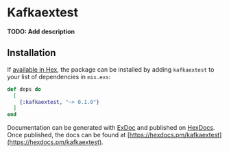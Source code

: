 # Kafkaextest

**TODO: Add description**

## Installation

If [available in Hex](https://hex.pm/docs/publish), the package can be installed
by adding `kafkaextest` to your list of dependencies in `mix.exs`:

```elixir
def deps do
  [
    {:kafkaextest, "~> 0.1.0"}
  ]
end
```

Documentation can be generated with [ExDoc](https://github.com/elixir-lang/ex_doc)
and published on [HexDocs](https://hexdocs.pm). Once published, the docs can
be found at [https://hexdocs.pm/kafkaextest](https://hexdocs.pm/kafkaextest).

